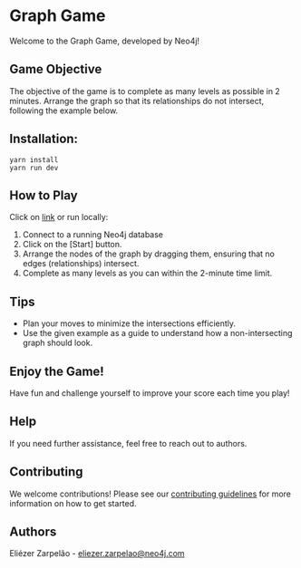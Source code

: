 # Graph Game

Welcome to the Graph Game, developed by Neo4j! 

## Game Objective
The objective of the game is to complete as many levels as possible in 2 minutes. Arrange the graph so that its relationships do not intersect, following the example below.

## Installation:
```shell
yarn install
yarn run dev
```

## How to Play
Click on [link](https://proud-forest-04aaa370f.5.azurestaticapps.net/) or run locally:
1. Connect to a running Neo4j database
2. Click on the [Start] button.
3. Arrange the nodes of the graph by dragging them, ensuring that no edges (relationships) intersect.
4. Complete as many levels as you can within the 2-minute time limit.

## Tips
- Plan your moves to minimize the intersections efficiently.
- Use the given example as a guide to understand how a non-intersecting graph should look.

## Enjoy the Game!
Have fun and challenge yourself to improve your score each time you play!

## Help
If you need further assistance, feel free to reach out to authors.

## Contributing
We welcome contributions! Please see our [contributing guidelines](CONTRIBUTING.md) for more information on how to get started.

## Authors

Eliézer Zarpelão - eliezer.zarpelao@neo4j.com
